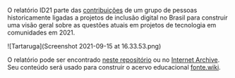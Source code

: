 
O relatório ID21 parte das [contribuições](../videos) de um grupo de pessoas historicamente ligadas a projetos de inclusão digital no Brasil para construir uma visão geral sobre as questões atuais em projetos de tecnologia em comunidades em 2021. 

![Tartaruga](Screenshot 2021-09-15 at 16.33.53.png)

O relatório pode ser encontrado [neste repositório](ID21_0-5.pdf) ou no [Internet Archive](https://archive.org/details/ID21_0-5). Seu conteúdo será usado para construir o acervo educacional [fonte.wiki](https://fonte.wiki).
